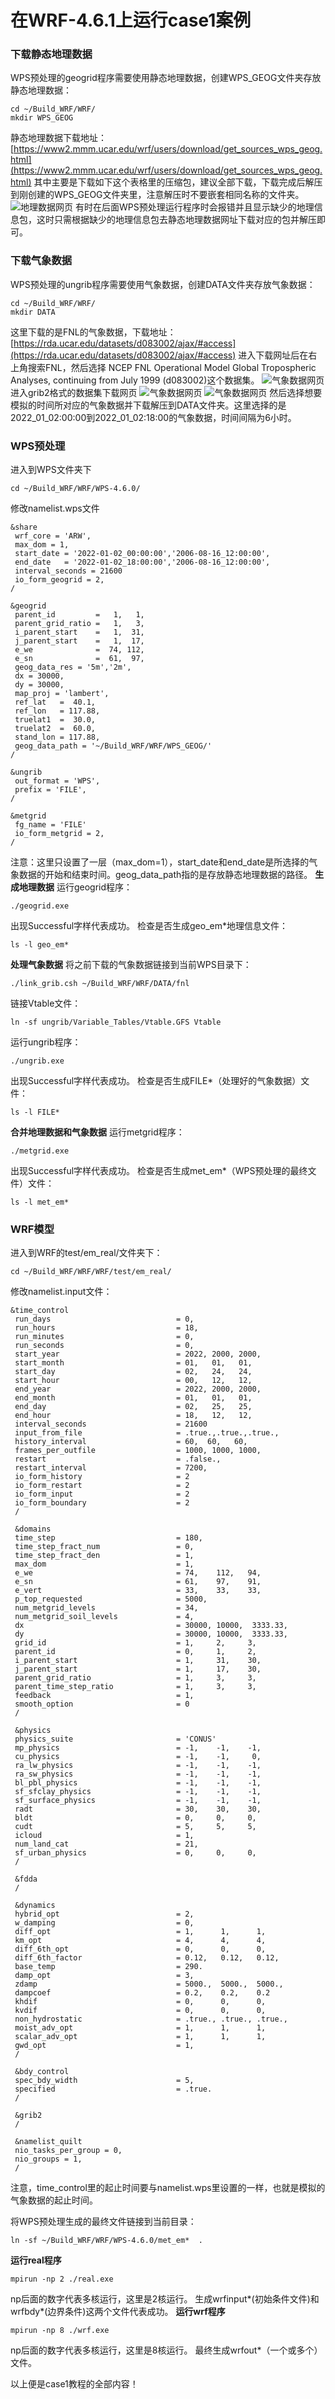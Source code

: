 # 在WRF-4.6.1上运行case1案例
### 下载静态地理数据
WPS预处理的geogrid程序需要使用静态地理数据，创建WPS_GEOG文件夹存放静态地理数据：
```
cd ~/Build_WRF/WRF/
mkdir WPS_GEOG
```
静态地理数据下载地址：[https://www2.mmm.ucar.edu/wrf/users/download/get_sources_wps_geog.html](https://www2.mmm.ucar.edu/wrf/users/download/get_sources_wps_geog.html)
其中主要是下载如下这个表格里的压缩包，建议全部下载，下载完成后解压到刚创建的WPS_GEOG文件夹里，注意解压时不要嵌套相同名称的文件夹。
![地理数据网页](https://raw.githubusercontent.com/NWPU-Weather/NWPU-WRF-tutorial/main/case_image/tutorial_case1_image/WPS_GEOG.png)
有时在后面WPS预处理运行程序时会报错并且显示缺少的地理信息包，这时只需根据缺少的地理信息包去静态地理数据网址下载对应的包并解压即可。
### 下载气象数据
WPS预处理的ungrib程序需要使用气象数据，创建DATA文件夹存放气象数据：
```
cd ~/Build_WRF/WRF/
mkdir DATA
```
这里下载的是FNL的气象数据，下载地址：[https://rda.ucar.edu/datasets/d083002/ajax/#access](https://rda.ucar.edu/datasets/d083002/ajax/#access)
进入下载网址后在右上角搜索FNL，然后选择 NCEP FNL Operational Model Global Tropospheric Analyses, continuing from July 1999 (d083002)这个数据集。
![气象数据网页](https://raw.githubusercontent.com/NWPU-Weather/NWPU-WRF-tutorial/main/case_image/tutorial_case1_image/气象数据_1.png)
进入grib2格式的数据集下载网页
![气象数据网页](https://raw.githubusercontent.com/NWPU-Weather/NWPU-WRF-tutorial/main/case_image/tutorial_case1_image/气象数据_2.png)
![气象数据网页](https://raw.githubusercontent.com/NWPU-Weather/NWPU-WRF-tutorial/main/case_image/tutorial_case1_image/气象数据_3.png)
然后选择想要模拟的时间所对应的气象数据并下载解压到DATA文件夹。这里选择的是2022_01_02:00:00到2022_01_02:18:00的气象数据，时间间隔为6小时。
### WPS预处理
进入到WPS文件夹下
```
cd ~/Build_WRF/WRF/WPS-4.6.0/
```
修改namelist.wps文件
```
&share
 wrf_core = 'ARW',
 max_dom = 1,
 start_date = '2022-01-02_00:00:00','2006-08-16_12:00:00',
 end_date   = '2022-01-02_18:00:00','2006-08-16_12:00:00',
 interval_seconds = 21600
 io_form_geogrid = 2,
/

&geogrid
 parent_id         =   1,   1,
 parent_grid_ratio =   1,   3,
 i_parent_start    =   1,  31,
 j_parent_start    =   1,  17,
 e_we              =  74, 112,
 e_sn              =  61,  97,
 geog_data_res = '5m','2m',
 dx = 30000,
 dy = 30000,
 map_proj = 'lambert',
 ref_lat   =  40.1,
 ref_lon   = 117.88,
 truelat1  =  30.0,
 truelat2  =  60.0,
 stand_lon = 117.88,
 geog_data_path = '~/Build_WRF/WRF/WPS_GEOG/'
/

&ungrib
 out_format = 'WPS',
 prefix = 'FILE',
/

&metgrid
 fg_name = 'FILE'
 io_form_metgrid = 2, 
/
```
注意：这里只设置了一层（max_dom=1），start_date和end_date是所选择的气象数据的开始和结束时间。geog_data_path指的是存放静态地理数据的路径。
**生成地理数据**
运行geogrid程序：
```
./geogrid.exe
```
出现Successful字样代表成功。
检查是否生成geo_em*地理信息文件：
```
ls -l geo_em*
```
**处理气象数据**
将之前下载的气象数据链接到当前WPS目录下：
```
./link_grib.csh ~/Build_WRF/WRF/DATA/fnl
```
链接Vtable文件：
```
ln -sf ungrib/Variable_Tables/Vtable.GFS Vtable
```
运行ungrib程序：
```
./ungrib.exe
```
出现Successful字样代表成功。
检查是否生成FILE*（处理好的气象数据）文件：
```
ls -l FILE*
```
**合并地理数据和气象数据**
运行metgrid程序：
```
./metgrid.exe
```
出现Successful字样代表成功。
检查是否生成met_em*（WPS预处理的最终文件）文件：
```
ls -l met_em*
```
### WRF模型
进入到WRF的test/em_real/文件夹下：
```
cd ~/Build_WRF/WRF/WRF/test/em_real/
```
修改namelist.input文件：
```
&time_control
 run_days                            = 0,
 run_hours                           = 18,
 run_minutes                         = 0,
 run_seconds                         = 0,
 start_year                          = 2022, 2000, 2000,
 start_month                         = 01,   01,   01,
 start_day                           = 02,   24,   24,
 start_hour                          = 00,   12,   12,
 end_year                            = 2022, 2000, 2000,
 end_month                           = 01,   01,   01,
 end_day                             = 02,   25,   25,
 end_hour                            = 18,   12,   12,
 interval_seconds                    = 21600
 input_from_file                     = .true.,.true.,.true.,
 history_interval                    = 60,  60,   60,
 frames_per_outfile                  = 1000, 1000, 1000,
 restart                             = .false.,
 restart_interval                    = 7200,
 io_form_history                     = 2
 io_form_restart                     = 2
 io_form_input                       = 2
 io_form_boundary                    = 2
 /

 &domains
 time_step                           = 180,
 time_step_fract_num                 = 0,
 time_step_fract_den                 = 1,
 max_dom                             = 1,
 e_we                                = 74,    112,   94,
 e_sn                                = 61,    97,    91,
 e_vert                              = 33,    33,    33,
 p_top_requested                     = 5000,
 num_metgrid_levels                  = 34,
 num_metgrid_soil_levels             = 4,
 dx                                  = 30000, 10000,  3333.33,
 dy                                  = 30000, 10000,  3333.33,
 grid_id                             = 1,     2,     3,
 parent_id                           = 0,     1,     2,
 i_parent_start                      = 1,     31,    30,
 j_parent_start                      = 1,     17,    30,
 parent_grid_ratio                   = 1,     3,     3,
 parent_time_step_ratio              = 1,     3,     3,
 feedback                            = 1,
 smooth_option                       = 0
 /

 &physics
 physics_suite                       = 'CONUS'
 mp_physics                          = -1,    -1,    -1,
 cu_physics                          = -1,    -1,     0,
 ra_lw_physics                       = -1,    -1,    -1,
 ra_sw_physics                       = -1,    -1,    -1,
 bl_pbl_physics                      = -1,    -1,    -1,
 sf_sfclay_physics                   = -1,    -1,    -1,
 sf_surface_physics                  = -1,    -1,    -1,
 radt                                = 30,    30,    30,
 bldt                                = 0,     0,     0,
 cudt                                = 5,     5,     5,
 icloud                              = 1,
 num_land_cat                        = 21,
 sf_urban_physics                    = 0,     0,     0,
 /

 &fdda
 /

 &dynamics
 hybrid_opt                          = 2, 
 w_damping                           = 0,
 diff_opt                            = 1,      1,      1,
 km_opt                              = 4,      4,      4,
 diff_6th_opt                        = 0,      0,      0,
 diff_6th_factor                     = 0.12,   0.12,   0.12,
 base_temp                           = 290.
 damp_opt                            = 3,
 zdamp                               = 5000.,  5000.,  5000.,
 dampcoef                            = 0.2,    0.2,    0.2
 khdif                               = 0,      0,      0,
 kvdif                               = 0,      0,      0,
 non_hydrostatic                     = .true., .true., .true.,
 moist_adv_opt                       = 1,      1,      1,     
 scalar_adv_opt                      = 1,      1,      1,     
 gwd_opt                             = 1,
 /

 &bdy_control
 spec_bdy_width                      = 5,
 specified                           = .true.
 /

 &grib2
 /

 &namelist_quilt
 nio_tasks_per_group = 0,
 nio_groups = 1,
 /
```
注意，time_control里的起止时间要与namelist.wps里设置的一样，也就是模拟的气象数据的起止时间。

将WPS预处理生成的最终文件链接到当前目录：
```
ln -sf ~/Build_WRF/WRF/WPS-4.6.0/met_em*  .
```
**运行real程序**
```
mpirun -np 2 ./real.exe
```
np后面的数字代表多核运行，这里是2核运行。
生成wrfinput*(初始条件文件)和wrfbdy*(边界条件)这两个文件代表成功。
**运行wrf程序**
```
mpirun -np 8 ./wrf.exe
```
np后面的数字代表多核运行，这里是8核运行。
最终生成wrfout*（一个或多个）文件。

以上便是case1教程的全部内容！
